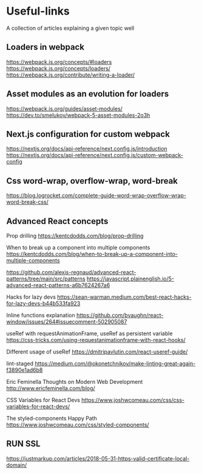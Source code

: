 # Useful-links
A collection of articles explaining a given topic well

## Loaders in webpack
https://webpack.js.org/concepts/#loaders  
https://webpack.js.org/concepts/loaders/  
https://webpack.js.org/contribute/writing-a-loader/  
## Asset modules as an evolution for loaders
https://webpack.js.org/guides/asset-modules/  
https://dev.to/smelukov/webpack-5-asset-modules-2o3h
## Next.js configuration for custom webpack
https://nextjs.org/docs/api-reference/next.config.js/introduction  
https://nextjs.org/docs/api-reference/next.config.js/custom-webpack-config



## Css word-wrap, overflow-wrap, word-break
https://blog.logrocket.com/complete-guide-word-wrap-overflow-wrap-word-break-css/

## Advanced React concepts
Prop drilling
https://kentcdodds.com/blog/prop-drilling

When to break up a component into multiple components
https://kentcdodds.com/blog/when-to-break-up-a-component-into-multiple-components

https://github.com/alexis-regnaud/advanced-react-patterns/tree/main/src/patterns
https://javascript.plainenglish.io/5-advanced-react-patterns-a6b7624267a6

Hacks for lazy devs
https://sean-warman.medium.com/best-react-hacks-for-lazy-devs-b44b533fa923

Inline functions explanation
https://github.com/bvaughn/react-window/issues/264#issuecomment-502905087

useRef with requestAnimationFrame, useRef as persistent variable
https://css-tricks.com/using-requestanimationframe-with-react-hooks/

Different usage of useRef https://dmitripavlutin.com/react-useref-guide/

lint-staged https://medium.com/@okonetchnikov/make-linting-great-again-f3890e1ad6b8

Eric Feminella
Thoughts on Modern Web Development http://www.ericfeminella.com/blog/

CSS Variables for React Devs https://www.joshwcomeau.com/css/css-variables-for-react-devs/

The styled-components Happy Path https://www.joshwcomeau.com/css/styled-components/

## RUN SSL
https://justmarkup.com/articles/2018-05-31-https-valid-certificate-local-domain/
